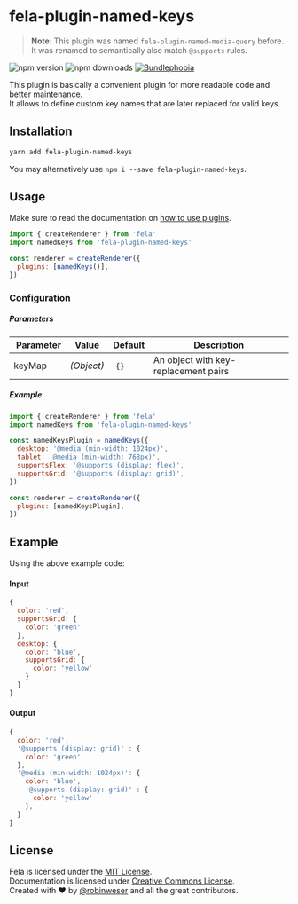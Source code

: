 # fela-plugin-named-keys

> **Note**: This plugin was named `fela-plugin-named-media-query` before. It was renamed to semantically also match `@supports` rules.

<img alt="npm version" src="https://badge.fury.io/js/fela-plugin-named-keys.svg"> <img alt="npm downloads" src="https://img.shields.io/npm/dm/fela-plugin-named-keys.svg"> <a href="https://bundlephobia.com/result?p=fela-plugin-named-keys@latest"><img alt="Bundlephobia" src="https://img.shields.io/bundlephobia/minzip/fela-plugin-named-keys.svg"></a>

This plugin is basically a convenient plugin for more readable code and better maintenance.<br>
It allows to define custom key names that are later replaced for valid keys.

## Installation

```sh
yarn add fela-plugin-named-keys
```

You may alternatively use `npm i --save fela-plugin-named-keys`.

## Usage

Make sure to read the documentation on [how to use plugins](https://fela.js.org/docs/latest/advanced/plugins#using-plugins).

```javascript
import { createRenderer } from 'fela'
import namedKeys from 'fela-plugin-named-keys'

const renderer = createRenderer({
  plugins: [namedKeys()],
})
```

### Configuration

##### Parameters

|  Parameter | Value      | Default | Description                          |
| ---------- | ---------- | ------- | ------------------------------------ |
| keyMap     | _(Object)_ |  `{}`   | An object with key-replacement pairs |

##### Example

```javascript
import { createRenderer } from 'fela'
import namedKeys from 'fela-plugin-named-keys'

const namedKeysPlugin = namedKeys({
  desktop: '@media (min-width: 1024px)',
  tablet: '@media (min-width: 768px)',
  supportsFlex: '@supports (display: flex)',
  supportsGrid: '@supports (display: grid)',
})

const renderer = createRenderer({
  plugins: [namedKeysPlugin],
})
```

## Example

Using the above example code:

#### Input

```javascript
{
  color: 'red',
  supportsGrid: {
    color: 'green'
  },
  desktop: {
    color: 'blue',
    supportsGrid: {
      color: 'yellow'
    }
  }
}
```

#### Output

```javascript
{
  color: 'red',
  '@supports (display: grid)' : {
    color: 'green'
  },
  '@media (min-width: 1024px)': {
    color: 'blue',
    '@supports (display: grid)' : {
      color: 'yellow'
    },
  }
}
```

## License

Fela is licensed under the [MIT License](http://opensource.org/licenses/MIT).<br>
Documentation is licensed under [Creative Commons License](http://creativecommons.org/licenses/by/4.0/).<br>
Created with ♥ by [@robinweser](http://weser.io) and all the great contributors.
